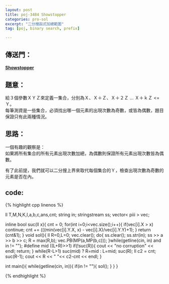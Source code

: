 ```yaml
---
layout: post
title: poj-3484 Showstopper
categories: pro-sol
excerpt: "二分搜函式加總範圍"
tag: [poj, binary search, prefix]

---
```


## 傳送門：

#### [Showstopper](http://poj.org/problem?id=3484)

## 題意：

給３個參數ＸＹＺ來定義一集合，分別為Ｘ、Ｘ＋Ｚ、Ｘ＋２Ｚ ...  Ｘ＋ｋＺ <= Ｙ。   
每筆測資是一些集合，必須找出哪一個元素的出現次數為奇數，或皆為偶數，題目保證只有此兩種情況。   

## 思路：

一個有趣的觀察是：    
如果將所有集合的所有元素出現次數加總，為偶數則保證所有元素出現次數皆為偶數。    

有了此前提，我們就可以二分搜上界來取代每個集合的Ｙ，檢查出現次數為奇數的元素是否在內。    

## code:

{% highlight cpp linenos %}

ll T,M,N,K,I,a,b,c,ans,cnt;
string in;
stringstream ss;
vector< piii > vec;

inline bool suc(ll x){
  cnt = 0;
  for(int i=0;i<vec.size();i++){
    if(vec[i].X > x) continue;
    cnt += (((min(vec[i].Y.X, x) - vec[i].X)/vec[i].Y.Y)+1);
  }
  return (cnt&1);
}
void sol(){
  ll R=0,L=0;
  vec.clear();
  do{
    ss.clear();
    ss.str(in);
    ss >> a >> b >> c;
    R = max(R,b);
    vec.PB(MP(a,MP(b,c)));
  }while(getline(cin, in) and in != "");
#define mid ((L+R)>>1)
  if(!suc(R)){
    cout << "no corruption" << endl;
    return;
  }
  while(R-L>1) suc(mid) ? R=mid : L=mid;
  suc(R);
  ll c2 = cnt;
  suc(R-1);
  cout << R << " "<< c2-cnt << endl;
}

int main(){
  while(getline(cin, in)){
    if(in != ""){
      sol();
    }
  }
}


{% endhighlight %}
